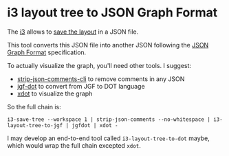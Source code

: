 # i3 layout tree to JSON Graph Format

The [i3](http://i3wm.org/) allows to [save the layout](http://i3wm.org/docs/layout-saving.html) in a JSON file.

This tool converts this JSON file into another JSON following the
[JSON Graph Format](http://jsongraphformat.info/) specification.

To actually visualize the graph, you'll need other tools. I suggest:
- [strip-json-comments-cli](https://github.com/sindresorhus/strip-json-comments-cli) to remove comments in any JSON
- [jgf-dot](https://github.com/jsongraph/jgf-dot/) to convert from JGF to DOT language
- [xdot](https://github.com/jrfonseca/xdot.py) to visualize the graph

So the full chain is:

```
i3-save-tree --workspace 1 | strip-json-comments --no-whitespace | i3-layout-tree-to-jgf | jgfdot | xdot -
```

I may develop an end-to-end tool called `i3-layout-tree-to-dot` maybe, which would wrap the full chain excepted `xdot`.